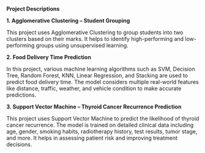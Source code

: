**Project Descriptions**

**1. Agglomerative Clustering – Student Grouping**

This project uses Agglomerative Clustering to group students into two clusters based on their marks.
It helps to identify high-performing and low-performing groups using unsupervised learning.

**2. Food Delivery Time Prediction**

In this project, various machine learning algorithms such as SVM, Decision Tree, Random Forest, KNN, Linear Regression, and Stacking are used to predict food delivery time.
The model considers multiple real-world features like distance, traffic, weather, and vehicle condition to make accurate predictions.

**3. Support Vector Machine – Thyroid Cancer Recurrence Prediction**

This project uses Support Vector Machine to predict the likelihood of thyroid cancer recurrence. 
The model is trained on detailed clinical data including age, gender, smoking habits, radiotherapy history, test results, tumor stage, and more.
It helps in assessing patient risk and improving treatment decisions.
